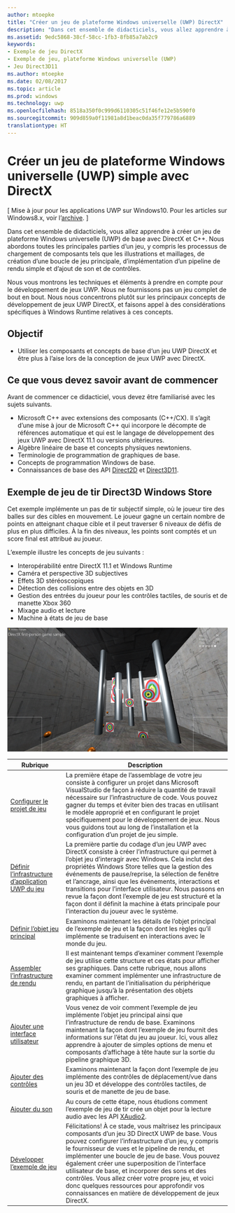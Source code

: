 ```yaml
---
author: mtoepke
title: "Créer un jeu de plateforme Windows universelle (UWP) DirectX"
description: "Dans cet ensemble de didacticiels, vous allez apprendre à créer un jeu de plateforme Windows universelle (UWP) de base avec DirectX et C++."
ms.assetid: 9edc5868-38cf-58cc-1fb3-8fb85a7ab2c9
keywords:
- Exemple de jeu DirectX
- Exemple de jeu, plateforme Windows universelle (UWP)
- Jeu Direct3D11
ms.author: mtoepke
ms.date: 02/08/2017
ms.topic: article
ms.prod: windows
ms.technology: uwp
ms.openlocfilehash: 8518a350f0c999d6110305c51f46fe12e5b590f0
ms.sourcegitcommit: 909d859a0f11981a8d1beac0da35f779786a6889
translationtype: HT
---
```

# <a name="create-a-simple-universal-windows-platform-uwp-game-with-directx"></a>Créer un jeu de plateforme Windows universelle (UWP) simple avec DirectX


\[ Mise à jour pour les applications UWP sur Windows10. Pour les articles sur Windows8.x, voir l’[archive](http://go.microsoft.com/fwlink/p/?linkid=619132). \]

Dans cet ensemble de didacticiels, vous allez apprendre à créer un jeu de plateforme Windows universelle (UWP) de base avec DirectX et C++. Nous abordons toutes les principales parties d’un jeu, y compris les processus de chargement de composants tels que les illustrations et maillages, de création d’une boucle de jeu principale, d’implémentation d’un pipeline de rendu simple et d’ajout de son et de contrôles.

Nous vous montrons les techniques et éléments à prendre en compte pour le développement de jeux UWP. Nous ne fournissons pas un jeu complet de bout en bout. Nous nous concentrons plutôt sur les principaux concepts de développement de jeux UWP DirectX, et faisons appel à des considérations spécifiques à Windows Runtime relatives à ces concepts.

## <a name="objective"></a>Objectif


-   Utiliser les composants et concepts de base d‘un jeu UWP DirectX et être plus à l’aise lors de la conception de jeux UWP avec DirectX.

## <a name="what-you-need-to-know-before-starting"></a>Ce que vous devez savoir avant de commencer


Avant de commencer ce didacticiel, vous devez être familiarisé avec les sujets suivants.

-   Microsoft C++ avec extensions des composants (C++/CX). Il s’agit d’une mise à jour de Microsoft C++ qui incorpore le décompte de références automatique et qui est le langage de développement des jeux UWP avec DirectX 11.1 ou versions ultérieures.
-   Algèbre linéaire de base et concepts physiques newtoniens.
-   Terminologie de programmation de graphiques de base.
-   Concepts de programmation Windows de base.
-   Connaissances de base des API [Direct2D](https://msdn.microsoft.com/library/windows/apps/dd370990.aspx) et [Direct3D11](https://msdn.microsoft.com/library/windows/desktop/hh404569).

##  <a name="the-windows-store-direct3d-shooting-game-sample"></a>Exemple de jeu de tir Direct3D Windows Store


Cet exemple implémente un pas de tir subjectif simple, où le joueur tire des balles sur des cibles en mouvement. Le joueur gagne un certain nombre de points en atteignant chaque cible et il peut traverser 6 niveaux de défis de plus en plus difficiles. À la fin des niveaux, les points sont comptés et un score final est attribué au joueur.

L’exemple illustre les concepts de jeu suivants :

-   Interopérabilité entre DirectX 11.1 et Windows Runtime
-   Caméra et perspective 3D subjectives
-   Effets 3D stéréoscopiques
-   Détection des collisions entre des objets en 3D
-   Gestion des entrées du joueur pour les contrôles tactiles, de souris et de manette Xbox 360
-   Mixage audio et lecture
-   Machine à états de jeu de base

![Exemple de jeu en action](images/simple3dgame-display.png)


| Rubrique | Description |
|---------------------------------------------------------------------------------------------------|----------------------------------------------------------------------------------------------------------------------------------------------------------------------------------------------------------------------------------------------------------------------------------------------------------------------------------------------------------------------------------------------------------------------------------------------------------------|
| [Configurer le projet de jeu](tutorial--setting-up-the-games-infrastructure.md) | La première étape de l’assemblage de votre jeu consiste à configurer un projet dans Microsoft VisualStudio de façon à réduire la quantité de travail nécessaire sur l’infrastructure de code. Vous pouvez gagner du temps et éviter bien des tracas en utilisant le modèle approprié et en configurant le projet spécifiquement pour le développement de jeux. Nous vous guidons tout au long de l’installation et la configuration d’un projet de jeu simple. |
| [Définir l’infrastructure d’application UWP du jeu](tutorial--building-the-games-metro-style-app-framework.md) | La première partie du codage d’un jeu UWP avec DirectX consiste à créer l’infrastructure qui permet à l’objet jeu d’interagir avec Windows. Cela inclut des propriétés Windows Store telles que la gestion des événements de pause/reprise, la sélection de fenêtre et l’ancrage, ainsi que les événements, interactions et transitions pour l’interface utilisateur. Nous passons en revue la façon dont l’exemple de jeu est structuré et la façon dont il définit la machine à états principale pour l’interaction du joueur avec le système. |
| [Définir l’objet jeu principal](tutorial--defining-the-main-game-loop.md) | Examinons maintenant les détails de l’objet principal de l’exemple de jeu et la façon dont les règles qu’il implémente se traduisent en interactions avec le monde du jeu. |
| [Assembler l’infrastructure de rendu](tutorial--assembling-the-rendering-pipeline.md) | Il est maintenant temps d’examiner comment l’exemple de jeu utilise cette structure et ces états pour afficher ses graphiques. Dans cette rubrique, nous allons examiner comment implémenter une infrastructure de rendu, en partant de l’initialisation du périphérique graphique jusqu’à la présentation des objets graphiques à afficher. |
| [Ajouter une interface utilisateur](tutorial--adding-a-user-interface.md) | Vous venez de voir comment l’exemple de jeu implémente l’objet jeu principal ainsi que l’infrastructure de rendu de base. Examinons maintenant la façon dont l’exemple de jeu fournit des informations sur l’état du jeu au joueur. Ici, vous allez apprendre à ajouter de simples options de menu et composants d’affichage à tête haute sur la sortie du pipeline graphique 3D. |
| [Ajouter des contrôles](tutorial--adding-controls.md) | Examinons maintenant la façon dont l’exemple de jeu implémente des contrôles de déplacement/vue dans un jeu 3D et développe des contrôles tactiles, de souris et de manette de jeu de base. |
| [Ajouter du son](tutorial--adding-sound.md) | Au cours de cette étape, nous étudions comment l’exemple de jeu de tir crée un objet pour la lecture audio avec les API [XAudio2](https://msdn.microsoft.com/library/windows/desktop/ee415813). |
| [Développer l’exemple de jeu](tutorial-resources.md) | Félicitations! À ce stade, vous maîtrisez les principaux composants d’un jeu 3D DirectX UWP de base. Vous pouvez configurer l’infrastructure d’un jeu, y compris le fournisseur de vues et le pipeline de rendu, et implémenter une boucle de jeu de base. Vous pouvez également créer une superposition de l’interface utilisateur de base, et incorporer des sons et des contrôles. Vous allez créer votre propre jeu, et voici donc quelques ressources pour approfondir vos connaissances en matière de développement de jeux DirectX. |
 

 

 




